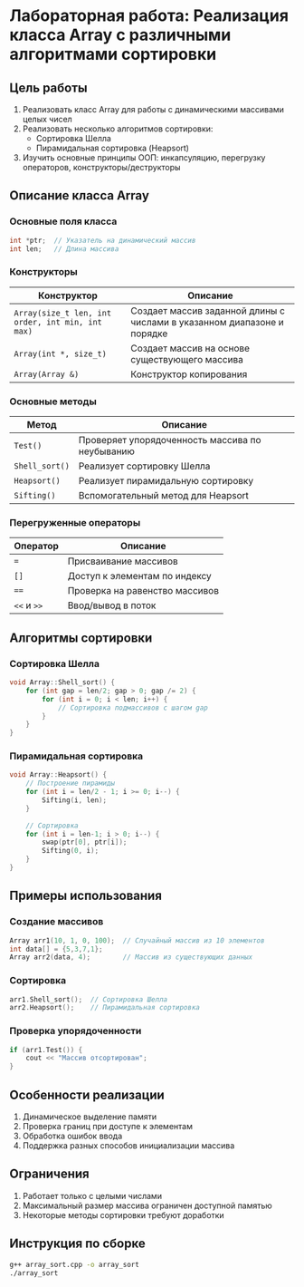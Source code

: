 # Лабораторная работа: Реализация класса Array с различными алгоритмами сортировки

## Цель работы
1. Реализовать класс Array для работы с динамическими массивами целых чисел
2. Реализовать несколько алгоритмов сортировки:
   - Сортировка Шелла
   - Пирамидальная сортировка (Heapsort)
3. Изучить основные принципы ООП: инкапсуляцию, перегрузку операторов, конструкторы/деструкторы

## Описание класса Array

### Основные поля класса
```cpp
int *ptr;  // Указатель на динамический массив
int len;   // Длина массива
```

### Конструкторы
| Конструктор | Описание |
|------------|----------|
| `Array(size_t len, int order, int min, int max)` | Создает массив заданной длины с числами в указанном диапазоне и порядке |
| `Array(int *, size_t)` | Создает массив на основе существующего массива |
| `Array(Array &)` | Конструктор копирования |

### Основные методы
| Метод | Описание |
|-------|----------|
| `Test()` | Проверяет упорядоченность массива по неубыванию |
| `Shell_sort()` | Реализует сортировку Шелла |
| `Heapsort()` | Реализует пирамидальную сортировку |
| `Sifting()` | Вспомогательный метод для Heapsort |

### Перегруженные операторы
| Оператор | Описание |
|----------|----------|
| `=` | Присваивание массивов |
| `[]` | Доступ к элементам по индексу |
| `==` | Проверка на равенство массивов |
| `<<` и `>>` | Ввод/вывод в поток |

## Алгоритмы сортировки

### Сортировка Шелла
```cpp
void Array::Shell_sort() {
    for (int gap = len/2; gap > 0; gap /= 2) {
        for (int i = 0; i < len; i++) {
            // Сортировка подмассивов с шагом gap
        }
    }
}
```

### Пирамидальная сортировка
```cpp
void Array::Heapsort() {
    // Построение пирамиды
    for (int i = len/2 - 1; i >= 0; i--) {
        Sifting(i, len);
    }
    
    // Сортировка
    for (int i = len-1; i > 0; i--) {
        swap(ptr[0], ptr[i]);
        Sifting(0, i);
    }
}
```

## Примеры использования

### Создание массивов
```cpp
Array arr1(10, 1, 0, 100);  // Случайный массив из 10 элементов
int data[] = {5,3,7,1};
Array arr2(data, 4);        // Массив из существующих данных
```

### Сортировка
```cpp
arr1.Shell_sort();  // Сортировка Шелла
arr2.Heapsort();    // Пирамидальная сортировка
```

### Проверка упорядоченности
```cpp
if (arr1.Test()) {
    cout << "Массив отсортирован";
}
```

## Особенности реализации
1. Динамическое выделение памяти
2. Проверка границ при доступе к элементам
3. Обработка ошибок ввода
4. Поддержка разных способов инициализации массива

## Ограничения
1. Работает только с целыми числами
2. Максимальный размер массива ограничен доступной памятью
3. Некоторые методы сортировки требуют доработки

## Инструкция по сборке
```bash
g++ array_sort.cpp -o array_sort
./array_sort
```